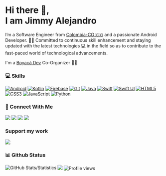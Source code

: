 # Hi there 👋, </br> I am Jimmy Alejandro

I’m a Software Engineer from [Colombia-CO 🇨🇴](https://www.google.com/maps/place/Colombia/@4,-72z/) and a passionate Android Developer. 👨‍💻 Committed to continuous skill enhancement and staying updated with the latest technologies 💻 in the field so as to contribute to the fast-paced world of technological
advancements.

I'm a [Boyacá Dev](https://boyaca-dev.org/) Co-Organizer ✌🏼

### 💻 Skills
[![Android](https://img.shields.io/badge/Android-white?style=for-the-badge&logo=android&logoColor=fff&color=424242)](https://www.android.com/)
[![Kotlin](https://img.shields.io/badge/Kotlin-white?style=for-the-badge&logo=kotlin&logoColor=fff&color=424242)](https://kotlinlang.org/)
[![Firebase](https://img.shields.io/badge/Firebase-white?style=for-the-badge&logo=firebase&logoColor=fff&color=424242)](https://firebase.google.com/)
[![Git](https://img.shields.io/badge/Git-white?style=for-the-badge&logo=git&logoColor=fff&color=424242)](https://git-scm.com/)
[![Java](https://img.shields.io/badge/Java-white?style=for-the-badge&logo=java&logoColor=fff&color=424242)](https://www.java.com)
[![Swift](https://img.shields.io/badge/Swift-white?style=for-the-badge&logo=swift&logoColor=fff&color=424242)](https://developer.apple.com/swift/)
[![Swift UI](https://img.shields.io/badge/Swift_UI-white?style=for-the-badge&logo=swift&logoColor=fff&color=424242)](https://developer.apple.com/xcode/swiftui/)
[![HTML5](https://img.shields.io/badge/HTML5-white?style=for-the-badge&logo=html5&logoColor=fff&color=424242)](https://developer.mozilla.org/en-US/docs/Web/Guide/HTML/HTML5)
[![CSS3](https://img.shields.io/badge/CSS3-white?style=for-the-badge&logo=css3&logoColor=fff&color=424242)](https://www.w3schools.com/css/css_intro.asp)
[![JavaScript](https://img.shields.io/badge/JavaScript-white?style=for-the-badge&logo=javascript&logoColor=fff&color=424242)](https://www.javascript.com/)
[![Python](https://img.shields.io/badge/Python-white?style=for-the-badge&logo=python&logoColor=fff&color=424242)](https://www.python.org/)

### 👥 Connect With Me

[<img src="https://img.shields.io/badge/website-%233867D6.svg?&style=for-the-badge&logoColor=white&logo=data:image/png;base64,iVBORw0KGgoAAAANSUhEUgAAABgAAAAYCAYAAADgdz34AAAAGXRFWHRTb2Z0d2FyZQBBZG9iZSBJbWFnZVJlYWR5ccllPAAAAOpJREFUeNpiYBjW4P///wpA3A/E5/9jgvNQOQVyDe//TzzoJ8VgATQXv0di34dibHIgPQLEWIBs+HwgTkDiO0AxDARA1RBnCVqwJEDF1sM0Y3HEeig/gWBwQSMU7nKk4EKxEN1AJDFknyhQGqlERzoTkh0OVEzhDth8AAMFSJEJ8/Z+LOr3Q+UakMQC0IOOBRbWSHovMDIyHoCK+5Po8g/oAky0Lg3AFgBdjGwzsm8+kmieALEZjFJwHlsQHaBiyBwgKqOhpa5+pNTVj6X4OI83o9G8qMBRkpJc2A18cU3zCoduVeaQAQABBgBb2mB8ePpZSAAAAABJRU5ErkJggg==">](https://jimmyplazas.dev/)
[<img src="https://img.shields.io/badge/twitter-%231DA1F2.svg?&style=for-the-badge&logo=x&logoColor=white"/>](https://twitter.com/jimmyale3201)
[<img src="https://img.shields.io/badge/linkedin-%230077B5.svg?&style=for-the-badge&logo=linkedin&logoColor=white"/>](https://www.linkedin.com/in/jimmyplazas/)
[<img src="https://img.shields.io/badge/instagram-%23C13584.svg?&style=for-the-badge&logo=instagram&logoColor=white"/>](https://www.instagram.com/jimmy.alejandro_)

### Support my work
[<img src="https://img.shields.io/badge/buy%20me%20a%20coffee-%23FFDD00.svg?style=for-the-badge&logo=data%3Aimage%2Fpng%3Bbase64%2CiVBORw0KGgoAAAANSUhEUgAAABgAAAAYCAYAAADgdz34AAAAGXRFWHRTb2Z0d2FyZQBBZG9iZSBJbWFnZVJlYWR5ccllPAAAAJdJREFUeNpiYBhE4D0UE8snGfyHYmL5YMBEa2%2BzkKD2A4n8YQwaoKnhP4UYa4o6TwWD%2F%2BNKUQ1IEuuB2AGXQjKSNDyjwAzHq5AcCwSQBB2oaQETEemdqmUNzYKILpGML5lSzQJcGY2qFmBTaECC4SQFLbaIJwTW4ysqiIl4XMAAyfD%2FUL1EAXLKp%2FO0KmHfk%2BLyoQEAAgwALvuOv5JVEn4AAAAASUVORK5CYII%3D"/>](buymeacoffee.com/jimmyplazas)

### 📊 Github Status
<img src="https://github-readme-stats.vercel.app/api?username=jimmyale3102&show_icons=true&count_private=true&title_color=afc2ef&icon_color=afc2ef&theme=react" alt="GitHub Stats/Statistics" align="top"/>
<img src="https://github-readme-streak-stats.herokuapp.com/?user=jimmyale3102&show_icons=true&layout=compact&hide=java&title_color=afc2ef&icon_color=afc2ef&theme=react">
<img src="https://visitcount.itsvg.in/api?id=jimmyale3102&label=Profile%20Views&color=12&icon=5&pretty=true&show_icons=true&layout=compact&hide=java&title_color=afc2ef&icon_color=afc2ef&theme=react" alt="Profile views">

